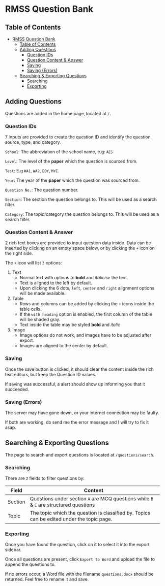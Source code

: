 # RMSS Question Bank

## Table of Contents

- [RMSS Question Bank](#rmss-question-bank)
  - [Table of Contents](#table-of-contents)
  - [Adding Questions](#adding-questions)
    - [Question IDs](#question-ids)
    - [Question Content \& Answer](#question-content--answer)
    - [Saving](#saving)
    - [Saving (Errors)](#saving-errors)
  - [Searching \& Exporting Questions](#searching--exporting-questions)
    - [Searching](#searching)
    - [Exporting](#exporting)

## Adding Questions

Questions are added in the home page, located at `/`.

### Question IDs

7 inputs are provided to create the question ID and identify the question source, type, and category.

`School`:
The abbreviation of the school name, e.g: `AES`

`Level`:
The level of the **paper** which the question is sourced from.

`Test`:
E.g `WA1`, `WA2`, `EOY`, `MYE`.

`Year`:
The year of the **paper** which the question was sourced from.

`Question No.`: The question number.

`Section`:
The section the question belongs to.
This will be used as a search filter.

`Category`:
The topic/category the question belongs to.
This will be used as a search filter.

### Question Content & Answer

2 rich text boxes are provided to input question data inside.
Data can be inserted by clicking on an empty space below, or by clicking the `+` icon on the right side.

The `+` icon will list `3` options:

1. Text
   - Normal text with options to **bold** and *italicise* the text.
   - Text is aligned to the left by default.
   - Upon clicking the 6 dots, `left`, `center` and `right` alignment options will be made available.
2. Table
   - Rows and columns can be added by clicking the `+` icons inside the table cells.
   - If the `with heading` option is enabled, the first column of the table will be shaded gray.
   - Text inside the table may be styled **bold** and *italic*
3. Image
   - Image options do not work, and images have to be adjusted after export.
   - Images are aligned to the center by default.

### Saving

Once the save button is clicked, it should clear the content inside the rich text editors, but keep the Question ID values.

If saving was successful, a alert should show up informing you that it succeeded.

### Saving (Errors)

The server may have gone down, or your internet connection may be faulty.

If both are working, do send me the error message and I will try to fix it asap.

## Searching & Exporting Questions

The page to search and export questions is located at `/questions/search`.

### Searching

There are `2` fields to filter questions by:

|Field|Content|
|-----|-------|
|Section|Questions under section `A` are MCQ questions while `B` & `C` are structured questions|
|Topic|The topic which the question is classified by. Topics can be edited under the topic page.|

### Exporting

Once you have found the question, click on it to select it into the export sidebar.

Once all questions are present, click `Export to Word` and upload the file to append the questions to.

If no errors occur, a Word file with the filename `questions.docx` should be returned. Feel free to rename it and save.
